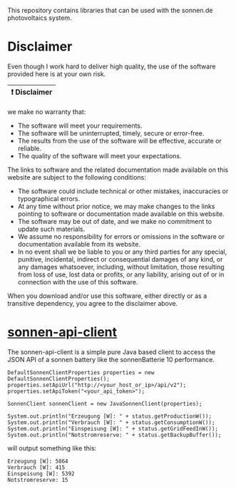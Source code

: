 This repository contains libraries that can be used with the sonnen.de photovoltaics system.  

# Disclaimer

Even though I work hard to deliver high quality, the use of the software provided here is
at your own risk.

| :exclamation:  Disclaimer |
|---------------------------|
we make no warranty that:

- The software will meet your requirements.
- The software will be uninterrupted, timely, secure or error-free.
- The results from the use of the software will be effective, accurate or reliable.
- The quality of the software will meet your expectations.

The links to software and the related documentation made available on this website are subject to the following conditions:

- The software could include technical or other mistakes, inaccuracies or typographical errors.
- At any time without prior notice, we may make changes to the links pointing to software or documentation made available on this website.
- The software may be out of date, and we make no commitment to update such materials.
- We assume no responsibility for errors or omissions in the software or documentation available from its website.
- In no event shall we be liable to you or any third parties for any special, punitive, incidental, indirect or consequential damages of any kind, or any damages whatsoever, including, without limitation, those resulting from loss of use, lost data or profits, or any liability, arising out of or in connection with the use of this software.

When you download and/or use this software, either directly or as a transitive dependency, you agree to the disclaimer above.

# [sonnen-api-client](client/README.md)

The sonnen-api-client is a simple pure Java based client
to access the JSON API of a sonnen battery like the sonnenBatterie 10 performance.

    DefaultSonnenClientProperties properties = new DefaultSonnenClientProperties();
    properties.setApiUrl("http://<your_host_or_ip>/api/v2");
    properties.setApiToken("<your_api_token>");

    SonnenClient sonnenClient = new JavaSonnenClient(properties);

    System.out.println("Erzeugung [W]: " + status.getProductionW());
    System.out.println("Verbrauch [W]: " + status.getConsumptionW());
    System.out.println("Einspeisung [W]: " + status.getGridFeedInW());
    System.out.println("Notstromreserve: " + status.getBackupBuffer());

will output something like this:

    Erzeugung [W]: 5864
    Verbrauch [W]: 415
    Einspeisung [W]: 5392
    Notstromreserve: 15